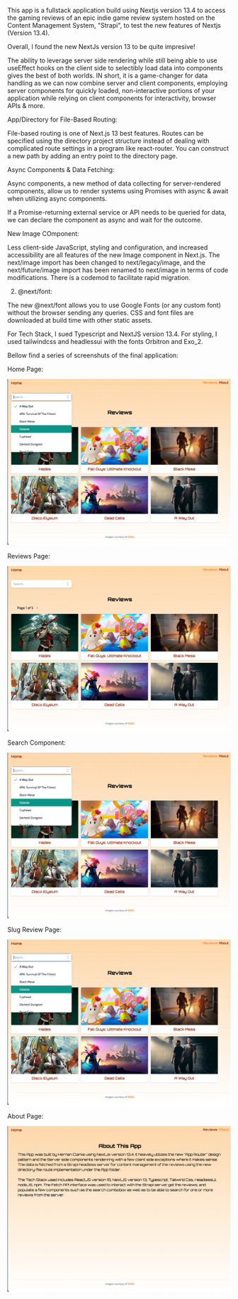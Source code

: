 This app is a fullstack application build using Nextjs version 13.4 to access the gaming reviews of an epic indie game review system hosted on the Content Management System, "Strapi", to test the new features of Nextjs (Version 13.4).

Overall, I found the new NextJs version 13 to be quite impresive!  

The ability to leverage server side rendering while still being able to use useEffect hooks on the client side to selectibly load data into components gives the best of both worlds.  IN short, it is a game-changer for data handling as we can now combine server and client components, employing server components for quickly loaded, non-interactive portions of your application while relying on client components for interactivity, browser APIs & more.

App/Directory for File-Based Routing:

File-based routing is one of Next.js 13 best features. Routes can be specified using the directory project structure instead of dealing with complicated route settings in a program like react-router. You can construct a new path by adding an entry point to the directory page.


Async Components & Data Fetching:

Async components, a new method of data collecting for server-rendered components, allow us to render systems using Promises with async & await when utilizing async components.

If a Promise-returning external service or API needs to be queried for data, we can declare the component as async and wait for the outcome.

New Image COmponent:

Less client-side JavaScript, styling and configuration, and increased accessibility are all features of the new Image component in Next.js. The next/image import has been changed to next/legacy/image, and the next/future/image import has been renamed to next/image in terms of code modifications. There is a codemod to facilitate rapid migration.

2. @next/font:

The new @next/font allows you to use Google Fonts (or any custom font) without the browser sending any queries. CSS and font files are downloaded at build time with other static assets.

For Tech Stack, I sued Typescript and NextJS version 13.4. For styling, I used tailwindcss and headlessui with the fonts Orbitron and  Exo_2.

Bellow find a series of screenshuts of the final application:

Home Page:

![Alt text](image-5.png)

Reviews Page:

![Alt text](image-1.png)

Search Component:

![Alt text](image-4.png)


Slug Review Page:

![Alt text](image-6.png)

About Page:

![Alt text](image-3.png)